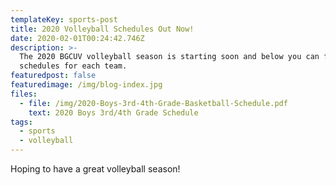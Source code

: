 ```yaml
---
templateKey: sports-post
title: 2020 Volleyball Schedules Out Now!
date: 2020-02-01T00:24:42.746Z
description: >-
  The 2020 BGCUV volleyball season is starting soon and below you can find the
  schedules for each team.
featuredpost: false
featuredimage: /img/blog-index.jpg
files:
  - file: /img/2020-Boys-3rd-4th-Grade-Basketball-Schedule.pdf
    text: 2020 Boys 3rd/4th Grade Schedule
tags:
  - sports
  - volleyball
---
```


Hoping to have a great volleyball season!
